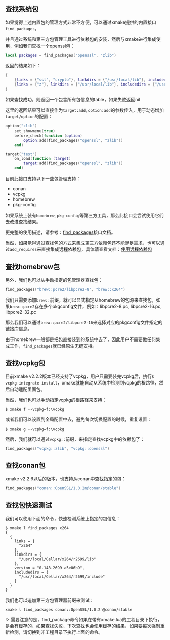 
## 查找系统包

如果觉得上述内置包的管理方式非常不方便，可以通过xmake提供的内置接口`find_packages`。

并且通过系统和第三方包管理工具进行依赖包的安装，然后与xmake进行集成使用，例如我们查找一个openssl包：

```lua
local packages = find_packages("openssl", "zlib")
```

返回的结果如下：

```lua
{
    {links = {"ssl", "crypto"}, linkdirs = {"/usr/local/lib"}, includedirs = {"/usr/local/include"}},
    {links = {"z"}, linkdirs = {"/usr/local/lib"}, includedirs = {"/usr/local/include"}}
}
```

如果查找成功，则返回一个包含所有包信息的table，如果失败返回nil

这里的返回结果可以直接作为`target:add`, `option:add`的参数传入，用于动态增加`target/option`的配置：

```lua
option("zlib")
    set_showmenu(true)
    before_check(function (option)
        option:add(find_packages("openssl", "zlib"))
    end)
```

```lua
target("test")
    on_load(function (target)
        target:add(find_packages("openssl", "zlib"))
    end)
```

目前此接口支持以下一些包管理支持：

* conan
* vcpkg
* homebrew
* pkg-config

如果系统上装有`homebrew`, `pkg-config`等第三方工具，那么此接口会尝试使用它们去改进查找结果。

更完整的使用描述，请参考：[find_packages](/zh-cn/manual/builtin_modules?id=find_packages)接口文档。

当然，如果觉得通过查找包的方式来集成第三方依赖包还不能满足需求，也可以通过`add_requires`来直接集成远程依赖包，具体请查看文档：[使用远程依赖包](https://xmake.io/#/zh-cn/package/remote_package)

## 查找homebrew包

另外，我们也可以从手动指定的包管理器查找包：

```lua
find_packages("brew::pcre2/libpcre2-8", "brew::x264")
```

我们只需要添加`brew::`前缀，就可以显式指定从homebrew的包源来查找包，如果`brew::pcre2`存在多个pkgconfig文件，例如：libpcre2-8.pc, libpcre2-16.pc, libpcre2-32.pc

那么我们可以通过`brew::pcre2/libpcre2-16`来选择对应的pkgconfig文件指定的链接库信息。

由于homebrew一般都是把包直接装到的系统中去了，因此用户不需要做任何集成工作，`find_packages`就已经原生无缝支持。

## 查找vcpkg包

目前xmake v2.2.2版本已经支持了vcpkg，用户只需要装完vcpkg后，执行`$ vcpkg integrate install`，xmake就能自动从系统中检测到vcpkg的根路径，然后自动适配里面包。

当然，我们也可以手动指定vcpkg的根路径来支持：

```console
$ xmake f --vcpkg=f:\vcpkg
```

或者我们可以设置到全局配置中去，避免每次切换配置的时候，重复设置：

```console
$ xmake g --vcpkg=f:\vcpkg
```

然后，我们就可以通过`vcpkg::`前缀，来指定查找vcpkg中的依赖包了：

```lua
find_packages("vcpkg::zlib", "vcpkg::openssl")
```

## 查找conan包

xmake v2.2.6以后的版本，也支持从conan中查找指定的包：

```lua
find_packages("conan::OpenSSL/1.0.2n@conan/stable")
```

## 查找包快速测试

我们可以使用下面的命令，快速检测系统上指定的包信息：

```console
$ xmake l find_packages x264
{ 
  { 
    links = { 
      "x264" 
    },
    linkdirs = { 
      "/usr/local/Cellar/x264/r2699/lib" 
    },
    version = "0.148.2699 a5e06b9",
    includedirs = { 
      "/usr/local/Cellar/x264/r2699/include" 
    } 
  } 
}
```

我们也可以追加第三方包管理器前缀来测试：

```console
xmake l find_packages conan::OpenSSL/1.0.2n@conan/stable
```

!> 需要注意的是，find_package命令如果在带有xmake.lua的工程目录下执行，是会有缓存的，如果查找失败，下次查找也会使用缓存的结果，如果要每次强制重新检测，请切换到非工程目录下执行上面的命令。

